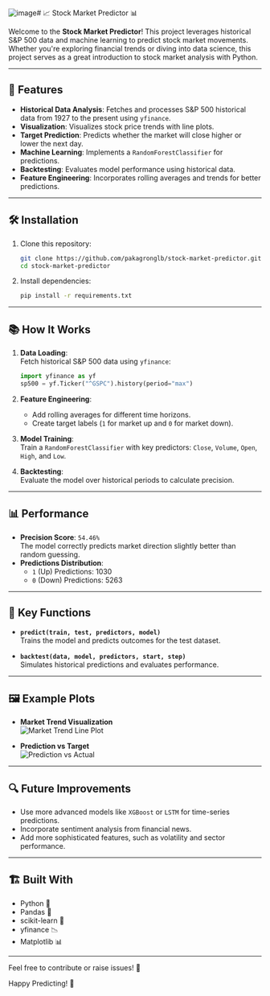 ![image](https://github.com/user-attachments/assets/52b19cb0-fae0-45f5-95b2-b5b9e1fa4324)# 📈 Stock Market Predictor 📊

Welcome to the **Stock Market Predictor**! This project leverages historical S&P 500 data and machine learning to predict stock market movements. Whether you're exploring financial trends or diving into data science, this project serves as a great introduction to stock market analysis with Python. 

---

## 🚀 Features

- **Historical Data Analysis**: Fetches and processes S&P 500 historical data from 1927 to the present using `yfinance`.  
- **Visualization**: Visualizes stock price trends with line plots.  
- **Target Prediction**: Predicts whether the market will close higher or lower the next day.  
- **Machine Learning**: Implements a `RandomForestClassifier` for predictions.  
- **Backtesting**: Evaluates model performance using historical data.  
- **Feature Engineering**: Incorporates rolling averages and trends for better predictions.

---

## 🛠 Installation

1. Clone this repository:  
   ```bash
   git clone https://github.com/pakagronglb/stock-market-predictor.git
   cd stock-market-predictor
   ```
2. Install dependencies:  
   ```bash
   pip install -r requirements.txt
   ```

---

## 📚 How It Works

1. **Data Loading**:  
   Fetch historical S&P 500 data using `yfinance`:
   ```python
   import yfinance as yf
   sp500 = yf.Ticker("^GSPC").history(period="max")
   ```

2. **Feature Engineering**:  
   - Add rolling averages for different time horizons.  
   - Create target labels (`1` for market up and `0` for market down).  

3. **Model Training**:  
   Train a `RandomForestClassifier` with key predictors: `Close`, `Volume`, `Open`, `High`, and `Low`.

4. **Backtesting**:  
   Evaluate the model over historical periods to calculate precision.

---

## 📊 Performance

- **Precision Score**: `54.46%`  
  The model correctly predicts market direction slightly better than random guessing.  
- **Predictions Distribution**:  
  - `1` (Up) Predictions: 1030  
  - `0` (Down) Predictions: 5263  

---

## 🔑 Key Functions

- **`predict(train, test, predictors, model)`**  
  Trains the model and predicts outcomes for the test dataset.  

- **`backtest(data, model, predictors, start, step)`**  
  Simulates historical predictions and evaluates performance.

---

## 🖼 Example Plots

- **Market Trend Visualization**  
  ![Market Trend Line Plot](https://github.com/user-attachments/assets/4447739a-629f-465b-967e-5064a3783ab7)

- **Prediction vs Target**  
  ![Prediction vs Actual](https://github.com/user-attachments/assets/1b741510-b4c4-44d5-ae97-a4f6f5d4c4b5)

---

## 🔍 Future Improvements

- Use more advanced models like `XGBoost` or `LSTM` for time-series predictions.  
- Incorporate sentiment analysis from financial news.  
- Add more sophisticated features, such as volatility and sector performance.

---

## 🏗 Built With

- Python 🐍  
- Pandas 🐼  
- scikit-learn 🤖  
- yfinance 📉  
- Matplotlib 📊  

---

Feel free to contribute or raise issues! 🌟  

Happy Predicting! 🚀
